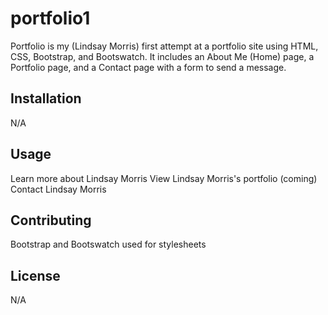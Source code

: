 # portfolio1

Portfolio is my (Lindsay Morris) first attempt at a portfolio site using HTML, CSS, Bootstrap, and Bootswatch. It includes an About Me (Home) page, a Portfolio page, and a Contact page with a form to send a message.

## Installation

N/A

## Usage

Learn more about Lindsay Morris
View Lindsay Morris's portfolio (coming)
Contact Lindsay Morris

## Contributing
Bootstrap and Bootswatch used for stylesheets

## License
N/A
